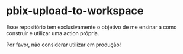 # pbix-upload-to-workspace

Esse repositório tem exclusivamente o objetivo de me ensinar a como construir e utilizar uma action própria.

Por favor, não considerar utilizar em produção!
